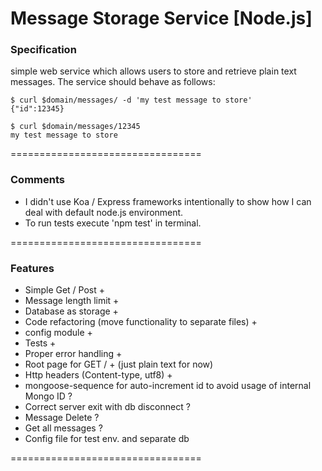 Message Storage Service [Node.js]
=================================
### Specification

simple web service which allows users to store and retrieve plain text messages.
The service should behave as follows:
```
$ curl $domain/messages/ -d 'my test message to store'
{"id":12345}

$ curl $domain/messages/12345
my test message to store
```

=================================
### Comments

- I didn't use Koa / Express frameworks intentionally to show how I can deal with default node.js environment.
- To run tests execute 'npm test' in terminal.

=================================
### Features
- Simple Get / Post +
- Message length limit +
- Database as storage +
- Code refactoring (move functionality to separate files) +
- config module +
- Tests +
- Proper error handling +
- Root page for GET / + (just plain text for now)
- Http headers (Content-type, utf8) +
- mongoose-sequence for auto-increment id to avoid usage of internal Mongo ID ?
- Correct server exit with db disconnect ?
- Message Delete ?
- Get all messages ?
- Config file for test env. and separate db

=================================
